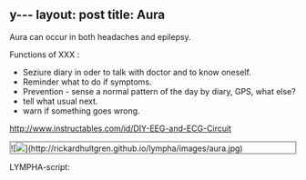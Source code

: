 y---
layout: post
title: Aura
---

Aura can occur in both headaches and epilepsy.

Functions of
XXX
:
- Seziure diary in oder to talk with doctor and to know oneself.
- Reminder what to do if symptoms.
- Prevention - sense a normal pattern of the day by diary, GPS, what else?
- tell what usual next.
- warn if something goes wrong.


http://www.instructables.com/id/DIY-EEG-and-ECG-Circuit


<p class="dragscroll" style="border:0.2em solid #aaaaaa;">
![<img src="http:
//rickardhultgren.github.io/lympha/images/aura.jpg">](http://rickardhultgren.github.io/lympha/images/aura.jpg)
</p>
LYMPHA-script:
<pre class="dragscroll">


</pre>

